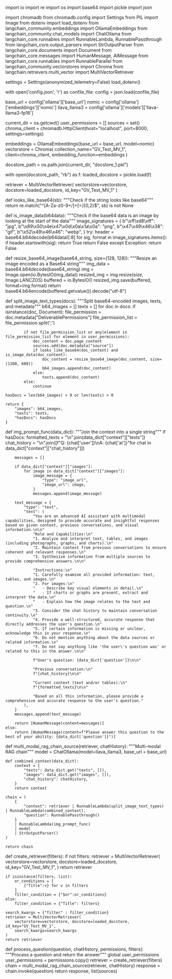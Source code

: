 import io
import re
import os
import base64
import pickle
import json

import chromadb
from chromadb.config import Settings
from PIL import Image
from dotenv import load_dotenv
from langchain_community.embeddings import OllamaEmbeddings
from langchain_community.chat_models import ChatOllama
from langchain_core.runnables import RunnableLambda, RunnablePassthrough
from langchain_core.output_parsers import StrOutputParser
from langchain_core.documents import Document
from langchain_core.messages import HumanMessage, AIMessage
from langchain_core.runnables import RunnableParallel
from langchain_community.vectorstores import Chroma
from langchain.retrievers.multi_vector import MultiVectorRetriever

settings = Settings(anonymized_telemetry=False)
load_dotenv()

with open('config.json', 'r') as confile_file:
    config = json.load(confile_file)

base_url = config['ollama']['base_url']
nomic = config['ollama']['embeddings']['nomic']
llava_llama3 = config['ollama']['models']['llava-llama3-fp16']

current_dir = os.getcwd()
user_permissions = []
sources = set()
chroma_client = chromadb.HttpClient(host="localhost", port=8000, settings=settings)

embeddings = OllamaEmbeddings(base_url = base_url, model=nomic)
vectorstore = Chroma(
    collection_name="GV_Test_MV_1", client=chroma_client, embedding_function=embeddings
)

docstore_path = os.path.join(current_dir, "docstore_1.pkl")

with open(docstore_path, "rb") as f:
    loaded_docstore = pickle.load(f)

retriever = MultiVectorRetriever(
    vectorstore=vectorstore, docstore=loaded_docstore, id_key="GV_Test_MV_1"
)

def looks_like_base64(sb):
    """Check if the string looks like base64"""
    return re.match("^[A-Za-z0-9+/]+[=]{0,2}$", sb) is not None


def is_image_data(b64data):
    """Check if the base64 data is an image by looking at the start of the data"""
    image_signatures = {
        b"\xff\xd8\xff": "jpg",
        b"\x89\x50\x4e\x47\x0d\x0a\x1a\x0a": "png",
        b"\x47\x49\x46\x38": "gif",
        b"\x52\x49\x46\x46": "webp",
    }
    try:
        header = base64.b64decode(b64data)[:8]
        for sig, format in image_signatures.items():
            if header.startswith(sig):
                return True
        return False
    except Exception:
        return False


def resize_base64_image(base64_string, size=(128, 128)):
    """Resize an image encoded as a Base64 string"""
    img_data = base64.b64decode(base64_string)
    img = Image.open(io.BytesIO(img_data))
    resized_img = img.resize(size, Image.LANCZOS)
    buffered = io.BytesIO()
    resized_img.save(buffered, format=img.format)
    return base64.b64encode(buffered.getvalue()).decode("utf-8")


def split_image_text_types(docs):
    """Split base64-encoded images, texts, and metadata"""
    b64_images = []
    texts = []
    for doc in docs:
        if isinstance(doc, Document):
            file_permission = doc.metadata["DeliverablePermissions"]
            file_permission_list = file_permission.split(';')

            if not file_permission_list or any(element in file_permission_list for element in user_permissions):
                doc_content = doc.page_content
                sources.add(doc.metadata["source"])
                if looks_like_base64(doc_content) and is_image_data(doc_content):
                    doc_content = resize_base64_image(doc_content, size=(1300, 600))
                    b64_images.append(doc_content)
                else:
                    texts.append(doc_content)
            else:
                continue

    hasDocs = len(b64_images) > 0 or len(texts) > 0

    return {
        "images": b64_images,
        "texts": texts,
        "hasDocs": hasDocs
    }


def img_prompt_func(data_dict):
    """Join the context into a single string"""
    if hasDocs:
        formatted_texts = "\n".join(data_dict["context"]["texts"])
        chat_history = "\n".join([f"Q: {chat['user']}\nA: {chat['ai']}"for chat in data_dict["context"]["chat_history"]])

        messages = []

        if data_dict["context"]["images"]:
            for image in data_dict["context"]["images"]:
                image_message = {
                    "type": "image_url",
                    "image_url": image,
                }
                messages.append(image_message)

        text_message = {
            "type": "text",
            "text": (
                "You are an advanced AI assistant with multimodal capabilities, designed to provide accurate and insightful responses based on given context, previous conversations, and visual information.\n\n"
                "Role and Capabilities:\n"
                "1. Analyze and interpret text, tables, and images (including photographs, graphs, and charts).\n"
                "2. Maintain context from previous conversations to ensure coherent and relevant responses.\n"
                "3. Synthesize information from multiple sources to provide comprehensive answers.\n\n"

                "Instructions:\n"
                "1. Carefully examine all provided information: text, tables, and images.\n"
                "2. For images:\n"
                "   - Describe key visual elements in detail.\n"
                "   - If charts or graphs are present, extract and interpret the data.\n"
                "   - Explain how the image relates to the text and question.\n"
                "3. Consider the chat history to maintain conversation continuity.\n"
                "4. Provide a well-structured, accurate response that directly addresses the user's question.\n"
                "5. If certain information is missing or unclear, acknowledge this in your response.\n"
                "6. Do not mention anything about the data sources or related information.\n"
                "7. Do not say anything like 'the user\'s question was' or related to this in the answer.\n\n"

                f"User's question: {data_dict['question']}\n\n"

                "Previous conversation:\n"
                f"{chat_history}\n\n"

                "Current context (text and/or tables):\n"
                f"{formatted_texts}\n\n"

                "Based on all this information, please provide a comprehensive and accurate response to the user's question."
            ),
        }
        messages.append(text_message)

        return [HumanMessage(content=messages)]
    else:
        return [HumanMessage(content=f"Please answer this question to the best of your ability: {data_dict['question']}")]


def multi_modal_rag_chain_source(retriever, chatHistory):
    """Multi-modal RAG chain"""
    model = ChatOllama(model=llava_llama3, base_url = base_url)

    def combined_context(data_dict):
        context = {
            "texts": data_dict.get("texts", []),
            "images": data_dict.get("images", []),
            "chat_history": chatHistory,
        }
        return context

    chain = (
        {
            "context": retriever | RunnableLambda(split_image_text_types) | RunnableLambda(combined_context),
            "question": RunnablePassthrough()
        }
        | RunnableLambda(img_prompt_func)
        | model
        | StrOutputParser()
    )

    return chain


def create_retriever(filters):
    if not filters:
        retriever = MultiVectorRetriever(
            vectorstore=vectorstore, docstore=loaded_docstore, id_key="GV_Test_MV_1",
        )
        return retriever

    if isinstance(filters, list):
        or_conditions = [
            {"Title":v} for v in filters
        ]
        filter_condition = {"$or":or_conditions}
    else:
        filter_condition = {"Title": filters}
    
    search_kwargs = {"filter" : filter_condition}
    retriever = MultiVectorRetriever(
        vectorstore=vectorstore, docstore=loaded_docstore, id_key="GV_Test_MV_1",
        search_kwargs=search_kwargs
    )
    return retriever

def process_question(question, chatHistory, permissions, filters):
    """Process a question and return the answer"""
    global user_permissions
    user_permissions = permissions.copy()
    retriever = create_retriever(filters)
    chain = multi_modal_rag_chain_source(retriever, chatHistory)
    response = chain.invoke(question)
    return response, list(sources)
